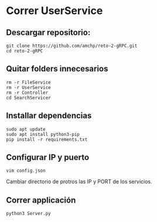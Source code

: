 # Correr UserService
## Descargar repositorio:

```
git clone https://github.com/amchp/reto-2-gRPC.git
cd reto-2-gRPC
```

## Quitar folders innecesarios

```
rm -r FileService
rm -r UserService
rm -r Controller
cd SearchServicer
```

## Installar dependencias

```
sudo apt update
sudo apt install python3-pip
pip install -r requirements.txt
```

## Configurar IP y puerto
```
vim config.json
```

Cambiar directorio de protros las IP y PORT de los servicios.

## Correr applicación
```
python3 Server.py
```
